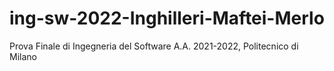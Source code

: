 # ing-sw-2022-Inghilleri-Maftei-Merlo
Prova Finale di Ingegneria del Software A.A. 2021-2022, Politecnico di Milano
